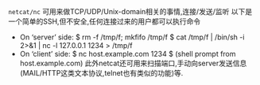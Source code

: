 `netcat/nc` 可用来做TCP/UDP/Unix-domain相关的事情,连接/发送/监听
以下是一个简单的SSH,但不安全,任何连接过来的用户都可以执行命令
- On ‘server’ side:
    $ rm -f /tmp/f; mkfifo /tmp/f
    $ cat /tmp/f | /bin/sh -i 2>&1 | nc -l 127.0.0.1 1234 > /tmp/f
- On ‘client’ side:
    $ nc host.example.com 1234
    $ (shell prompt from host.example.com)
此外netcat还可用来扫描端口,手动向server发送信息(MAIL/HTTP这类文本协议,telnet也有类似的功能)等.
